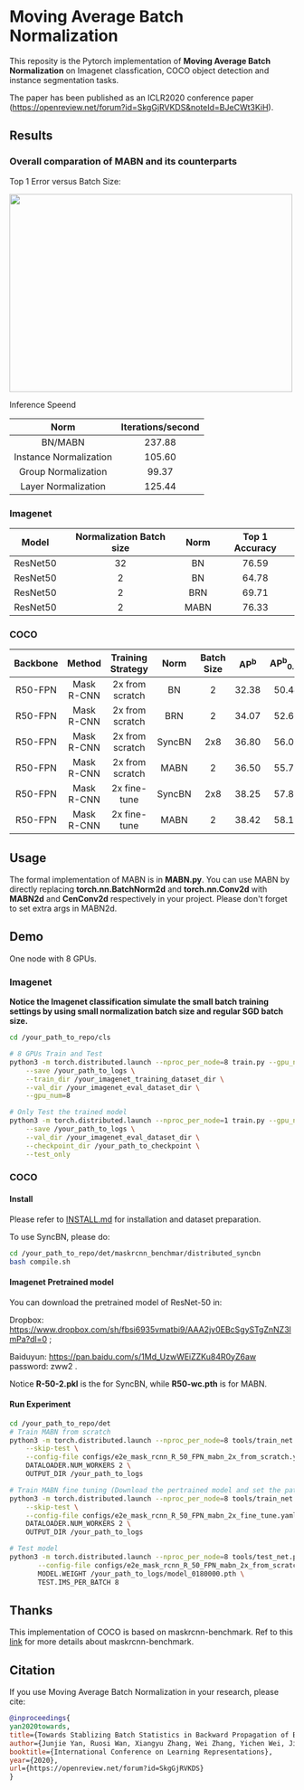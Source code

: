 # Moving Average Batch Normalization

This reposity is the Pytorch implementation of **Moving Average Batch Normalization** on Imagenet classfication, COCO object detection and instance segmentation tasks. 

The paper has been published as an ICLR2020 conference paper (https://openreview.net/forum?id=SkgGjRVKDS&noteId=BJeCWt3KiH).

## Results

### Overall comparation of MABN and its counterparts

Top 1 Error versus Batch Size:

<img src="https://github.com/megvii-model/MABN/blob/master/figures/figure.png" width="500" height="350" />

Inference Speend

| Norm | Iterations/second |
|:-------:|:-------------:|
| BN/MABN | 237.88 |
| Instance Normalization | 105.60 |
| Group Normalization | 99.37 |
| Layer Normalization | 125.44 |

### Imagenet

| Model | Normalization Batch size | Norm | Top 1 Accuracy |
|:--------:|:-----------:|:----:|:------:|
| ResNet50 | 32 | BN | 76.59 |
| ResNet50 | 2 | BN | 64.78 |
| ResNet50 | 2 | BRN | 69.71 |
| ResNet50 | 2 | MABN | 76.33 | 

### COCO 
| Backbone | Method | Training Strategy | Norm | Batch Size | AP<sup>b</sup> | AP<sup>b</sup><sub>0.50</sub> | AP<sup>b</sup><sub>0.75</sub> | AP<sup>m</sup> | AP<sup>m</sup><sub>0.50</sub> | AP<sup>m</sup><sub>0.75</sub> |
|:-------------:|:------------:|:---------:|:----:|:------:|:----:|:----:|:----:|:----:|:----:|:----:|
| R50-FPN | Mask R-CNN | 2x from scratch | BN | 2 | 32.38 | 50.44 | 35.47 | 29.07 | 47.68 | 30.75 |
| R50-FPN | Mask R-CNN | 2x from scratch | BRN | 2 | 34.07 | 52.66 | 37.12 | 30.98 | 50.03 | 32.93 |
| R50-FPN | Mask R-CNN | 2x from scratch | SyncBN | 2x8 | 36.80 | 56.06 | 40.23 | 33.10 | 53.15 | 35.24 |
| R50-FPN | Mask R-CNN | 2x from scratch | MABN | 2 | 36.50 | 55.79 | 40.17 | 32.69 | 52.78 | 34.71 |
| R50-FPN | Mask R-CNN | 2x fine-tune | SyncBN | 2x8 | 38.25 | 57.81 | 42.01 | 34.22 | 54.97 | 36.34 | 
| R50-FPN | Mask R-CNN | 2x fine-tune | MABN | 2 | 38.42 | 58.19 | 41.99 | 34.12 | 55.10 | 36.12 |

## Usage

The formal implementation of MABN is in **MABN.py**. You can use MABN by directly replacing **torch.nn.BatchNorm2d** and **torch.nn.Conv2d** with **MABN2d** and **CenConv2d** respectively in your project. Please don't forget to set extra args in MABN2d.

## Demo

One node with 8 GPUs.

### Imagenet

**Notice the Imagenet classification simulate the small batch training settings by using small normalization batch size and regular SGD batch size.**

```bash
cd /your_path_to_repo/cls

# 8 GPUs Train and Test
python3 -m torch.distributed.launch --nproc_per_node=8 train.py --gpu_num=8 \
    --save /your_path_to_logs \
    --train_dir /your_imagenet_training_dataset_dir \
    --val_dir /your_imagenet_eval_dataset_dir \
    --gpu_num=8

# Only Test the trained model
python3 -m torch.distributed.launch --nproc_per_node=1 train.py --gpu_num=1 \
    --save /your_path_to_logs \
    --val_dir /your_imagenet_eval_dataset_dir \
    --checkpoint_dir /your_path_to_checkpoint \
    --test_only
```

### COCO

#### Install

Please refer to [INSTALL.md](det/INSTALL.md) for installation and dataset preparation.

To use SyncBN, please do:
```bash
cd /your_path_to_repo/det/maskrcnn_benchmar/distributed_syncbn
bash compile.sh
```

#### Imagenet Pretrained model

You can download the pretrained model of ResNet-50 in: 

Dropbox: https://www.dropbox.com/sh/fbsi6935vmatbi9/AAA2jv0EBcSgySTgZnNZ3lmPa?dl=0 ;

Baiduyun: https://pan.baidu.com/s/1Md_UzwWEiZZKu84R0yZ6aw password: zww2 . 

Notice **R-50-2.pkl** is the for SyncBN, while **R50-wc.pth** is for MABN.


#### Run Experiment

```bash
cd /your_path_to_repo/det
# Train MABN from scratch
python3 -m torch.distributed.launch --nproc_per_node=8 tools/train_net.py \
    --skip-test \
    --config-file configs/e2e_mask_rcnn_R_50_FPN_mabn_2x_from_scratch.yaml \
    DATALOADER.NUM_WORKERS 2 \
    OUTPUT_DIR /your_path_to_logs

# Train MABN fine tuning (Download the pertrained model and set the path in configs at first)
python3 -m torch.distributed.launch --nproc_per_node=8 tools/train_net.py \
    --skip-test \
    --config-file configs/e2e_mask_rcnn_R_50_FPN_mabn_2x_fine_tune.yaml \
    DATALOADER.NUM_WORKERS 2 \
    OUTPUT_DIR /your_path_to_logs

# Test model
python3 -m torch.distributed.launch --nproc_per_node=8 tools/test_net.py \
       --config-file configs/e2e_mask_rcnn_R_50_FPN_mabn_2x_from_scratch.yaml \
       MODEL.WEIGHT /your_path_to_logs/model_0180000.pth \
       TEST.IMS_PER_BATCH 8
``` 

## Thanks 

This implementation of COCO is based on maskrcnn-benchmark. Ref to this [link](https://github.com/facebookresearch/maskrcnn-benchmark) for more details about maskrcnn-benchmark.

## Citation 

If you use Moving Average Batch Normalization in your research, please cite:
```bibtex
@inproceedings{
yan2020towards,
title={Towards Stablizing Batch Statistics in Backward Propagation of Batch Normalization},
author={Junjie Yan, Ruosi Wan, Xiangyu Zhang, Wei Zhang, Yichen Wei, Jian Sun},
booktitle={International Conference on Learning Representations},
year={2020},
url={https://openreview.net/forum?id=SkgGjRVKDS}
}
```
